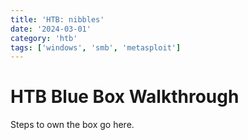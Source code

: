 ```yaml
---
title: 'HTB: nibbles'
date: '2024-03-01'
category: 'htb'
tags: ['windows', 'smb', 'metasploit']
---
```


# HTB Blue Box Walkthrough

Steps to own the box go here.
